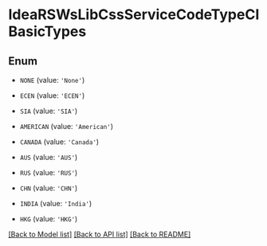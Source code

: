 # IdeaRSWsLibCssServiceCodeTypeCIBasicTypes


## Enum

* `NONE` (value: `'None'`)

* `ECEN` (value: `'ECEN'`)

* `SIA` (value: `'SIA'`)

* `AMERICAN` (value: `'American'`)

* `CANADA` (value: `'Canada'`)

* `AUS` (value: `'AUS'`)

* `RUS` (value: `'RUS'`)

* `CHN` (value: `'CHN'`)

* `INDIA` (value: `'India'`)

* `HKG` (value: `'HKG'`)

[[Back to Model list]](../README.md#documentation-for-models) [[Back to API list]](../README.md#documentation-for-api-endpoints) [[Back to README]](../README.md)


